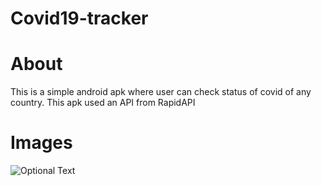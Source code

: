 # Covid19-tracker

# About
This is a simple android apk where user can check status of covid of any country.
This apk used an API from RapidAPI 

# Images

![Optional Text](./main/res/mipmap-hdpi/image1.jpg)
